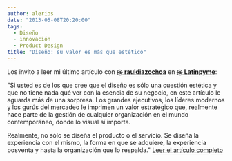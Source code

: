 ```yaml
---
author: alerios
date: "2013-05-08T20:20:00"
tags:
  - Diseño
  - innovación
  - Product Design
title: "Diseño: su valor es más que estético"
---
```


Los invito a leer mi último artículo con [~~@~~
**rauldiazochoa**](https://twitter.com/rauldiazochoa) en [~~@~~
**Latinpyme**](https://twitter.com/Latinpyme):

"Si usted es de los que cree que el diseño es sólo una cuestión estética y que
no tiene nada qué ver con la esencia de su negocio, en este artículo le
aguarda más de una sorpresa. Los grandes ejecutivos, los líderes modernos y
los gurús del mercadeo le imprimen un valor estratégico que, realmente hace
parte de la gestión de cualquier organización en el mundo contemporáneo, donde
lo visual sí importa.

Realmente, no sólo se diseña el producto o el servicio. Se diseña la
experiencia con el mismo, la forma en que se adquiere, la experiencia posventa
y hasta la organización que lo respalda." [Leer el artículo
completo](http://latinpymes.com/portal/gestion/item/10608-dise%C3%B1o-su-valor-es-m%C3%A1s-que-est%C3%A9tico.html)
